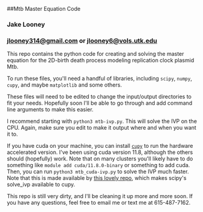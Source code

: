 ##Mtb Master Equation Code
### Jake Looney
### jlooney314@gmail.com or jlooney6@vols.utk.edu

This repo contains the python code for creating and solving the master equation for the 2D-birth death process modeling replication clock plasmid Mtb.

To run these files, you'll need a handful of libraries, including `scipy`, `numpy`, `cupy`, and maybe `matplotlib` and some others.

These files will need to be edited to change the input/output directories to fit your needs. Hopefully soon I'll be able to go through and add
command line arguments to make this easier.

I recommend starting with `python3 mtb-ivp.py`. This will solve the IVP on the CPU. Again, make sure you edit to make it output where and when you want it to.

If you have cuda on your machine, you can install [`cupy`](https://cupy.dev/) to run the hardware accelerated version.
I've been using cuda version 11.8, although the others should (hopefully) work.
Note that on many clusters you'll likely have to do something like `module add cuda/11.8.0-binary` or something to add cuda.
Then, you can run `python3 mtb_cuda-ivp.py` to solve the IVP much faster. Note that this is made available by [this lovely repo](https://github.com/yor-dev/cupy_ivp/tree/master), 
which makes scipy's solve\_ivp available to cupy.

This repo is still very dirty, and I'll be cleaning it up more and more soon. 
If you have any questions, feel free to email me or text me at 615-487-7162.


